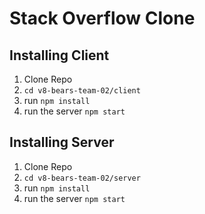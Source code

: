 # Stack Overflow Clone

## Installing Client
1. Clone Repo
2. `cd v8-bears-team-02/client`
2. run `npm install`
3. run the server `npm start`

## Installing Server
1. Clone Repo
2. `cd v8-bears-team-02/server`
2. run `npm install`
3. run the server `npm start`
